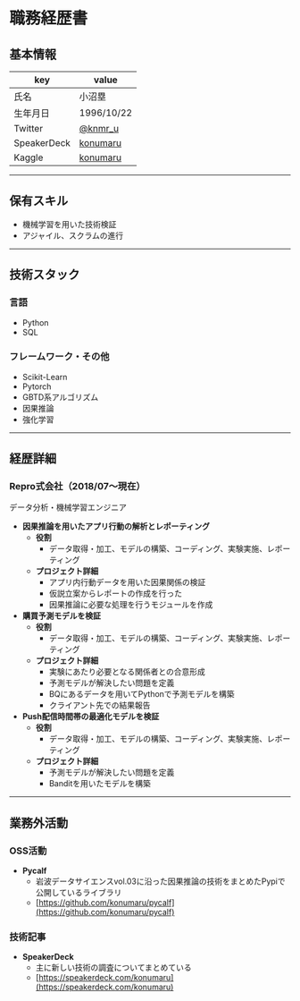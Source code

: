 # 職務経歴書

## 基本情報

| key         | value                                        |
| ----------- | -------------------------------------------- |
| 氏名        | 小沼塁                                       |
| 生年月日    | 1996/10/22                                   |
| Twitter     | [@knmr_u](htftps://twitter.com/knmr_u)       |
| SpeakerDeck | [konumaru](https://speakerdeck.com/konumaru) |
| Kaggle      | [konumaru](https://www.kaggle.com/konumaru)  |

---

## 保有スキル

- 機械学習を用いた技術検証
- アジャイル、スクラムの進行

---

## 技術スタック

### 言語

- Python
- SQL

### フレームワーク・その他

- Scikit-Learn
- Pytorch
- GBTD系アルゴリズム
- 因果推論
- 強化学習

---

## 経歴詳細

### Repro式会社（2018/07〜現在）

データ分析・機械学習エンジニア

- **因果推論を用いたアプリ行動の解析とレポーティング**
  - **役割**
    - データ取得・加工、モデルの構築、コーディング、実験実施、レポーティング
  - **プロジェクト詳細**
    - アプリ内行動データを用いた因果関係の検証
    - 仮説立案からレポートの作成を行った
    - 因果推論に必要な処理を行うモジュールを作成
- **購買予測モデルを検証**
  - **役割**
    - データ取得・加工、モデルの構築、コーディング、実験実施、レポーティング
  - **プロジェクト詳細**
    - 実験にあたり必要となる関係者との合意形成
    - 予測モデルが解決したい問題を定義
    - BQにあるデータを用いてPythonで予測モデルを構築
    - クライアント先での結果報告
- **Push配信時間帯の最適化モデルを検証**
  - **役割**
    - データ取得・加工、モデルの構築、コーディング、実験実施、レポーティング
  - **プロジェクト詳細**
    - 予測モデルが解決したい問題を定義
    - Banditを用いたモデルを構築


<!-- Template:
### 会社名 (YYYY/MM ~ YYYY/MM)

主な職務について

- **プロジェクト名**
  - **役割**
  - **プロジェクト詳細**
 -->

---

## 業務外活動

### OSS活動

- **Pycalf**
  - 岩波データサイエンスvol.03に沿った因果推論の技術をまとめたPypiで公開しているライブラリ
  - [https://github.com/konumaru/pycalf](https://github.com/konumaru/pycalf)

<!-- Template:
- **活動名**
  - 主な内容
  - [url](url)
 -->

### 技術記事

- **SpeakerDeck**
    - 主に新しい技術の調査についてまとめている
    - [https://speakerdeck.com/konumaru](https://speakerdeck.com/konumaru)


<!-- Template:
- **Platform**
  - 主な内容
  - [url](url)
 -->
